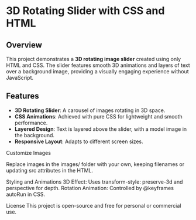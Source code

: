 # 3D Rotating Slider with CSS and HTML

## Overview

This project demonstrates a **3D rotating image slider** created using only HTML and CSS. The slider features smooth 3D animations and layers of text over a background image, providing a visually engaging experience without JavaScript.

## Features

- **3D Rotating Slider**: A carousel of images rotating in 3D space.
- **CSS Animations**: Achieved with pure CSS for lightweight and smooth performance.
- **Layered Design**: Text is layered above the slider, with a model image in the background.
- **Responsive Layout**: Adapts to different screen sizes.

Customize Images

Replace images in the images/ folder with your own, keeping filenames or updating src attributes in the HTML.

Styling and Animations
3D Effect: Uses transform-style: preserve-3d and perspective for depth.
Rotation Animation: Controlled by @keyframes autoRun in CSS.

License
This project is open-source and free for personal or commercial use.
